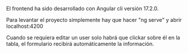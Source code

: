 El frontend ha sido desarrollado con Angular cli versión 17.2.0.

Para levantar el proyecto simplemente hay que hacer "ng serve" y abrir localhost:4200

Cuando se requiera editar un user solo habrá que clickar sobre él en la tabla, el formulario recibirá automáticamente la información.
